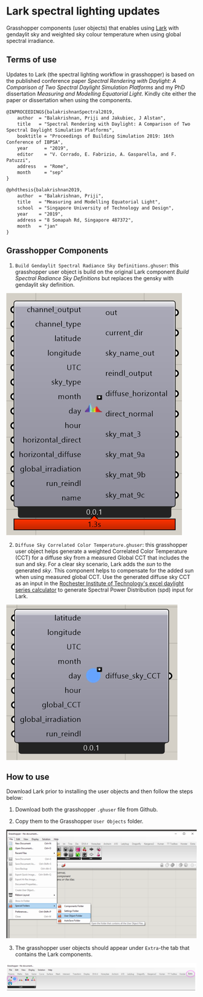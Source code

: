 # Lark spectral lighting updates

Grasshopper components (user objects) that enables using [Lark](https://faculty.washington.edu/inanici/Lark/Lark_home_page.html) with gendaylit sky and weighted sky colour temperature when using global spectral irradiance.

## Terms of use

Updates to Lark (the spectral lighting workflow in grasshopper) is based on the published conference paper *Spectral Rendering with Daylight: A Comparison of Two Spectral Daylight Simulation Platforms* and my PhD dissertation *Measuring and Modelling Equatorial Light*. Kindly cite either the paper or dissertation when using the components.

```
@INPROCEEDINGS{balakrishnanSpectral2019,
    author  = "Balakrishnan, Priji and Jakubiec, J Alstan",
    title   = "Spectral Rendering with Daylight: A Comparison of Two Spectral Daylight Simulation Platforms",
    booktitle = "Proceedings of Building Simulation 2019: 16th Conference of IBPSA",
    year      = "2019",
    editor    = "V. Corrado, E. Fabrizio, A. Gasparella, and F. Patuzzi",
    address   = "Rome",
    month     = "sep"
}
```

```
@phdthesis{balakrishnan2019,
    author  = "Balakrishnan, Priji",
    title   = "Measuring and Modelling Equatorial Light",
    school  = "Singapore University of Technology and Design",
    year    = "2019",
    address = "8 Somapah Rd, Singapore 487372",
    month   = "jan"
}
```

## Grasshopper Components

1. `Build Gendaylit Spectral Radiance Sky Definitions.ghuser`: this grasshopper user object is build on the original Lark component *Build Spectral Radiance Sky Definitions* but replaces the gensky with gendaylit sky definition.

![Image](Img/Gendaylit.jpeg)

2. `Diffuse Sky Correlated Color Temperature.ghuser`: this grasshopper user object helps generate a weighted Correlated Color Temperature (CCT) for a diffuse sky from a measured Global CCT that includes the sun and sky. For a clear sky scenario, Lark adds the *sun* to the generated *sky*. This component helps to compensate for the added sun when using measured global CCT. Use the generated diffuse sky CCT as an input in the [Rochester Institute of Technology's excel daylight series calculator](https://www.rit.edu/cos/colorscience/rc_useful_data.php) to generate Spectral Power Distribution (spd) input for Lark.

![Image](Img/DiffuseCCT.jpeg)


## How to use

Download Lark prior to installing the user objects and then follow the steps below:

1. Download both the grasshopper `.ghuser` file from Github.

2. Copy them to the Grasshopper `User Objects` folder.

![Image](Img/Userobject.png)

3. The grasshopper user objects should appear under `Extra`-the tab that contains the Lark components.

![Image](Img/Extra.png)
